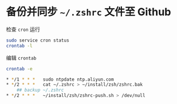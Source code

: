 # 备份并同步 `~/.zshrc` 文件至 Github
检查 `cron` 运行
```zsh
sudo service cron status
crontab -l
```
编辑 `crontab`
```zsh
crontab -e
```
```zsh
* */1 * * *   sudo ntpdate ntp.aliyun.com
* */2 * * *   cat ~/.zshrc > ~/install/zsh/zshrc.bak
    ## backup ~/.zshrc
* */2 * * *   ~/install/zsh/zshrc-push.sh > /dev/null
```